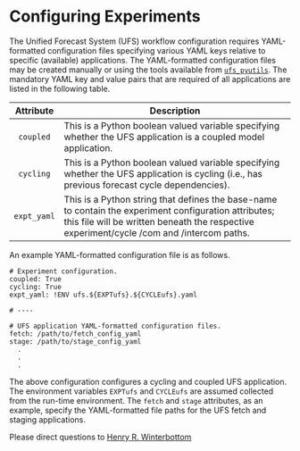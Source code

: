 # Configuring Experiments

The Unified Forecast System (UFS) workflow configuration requires
YAML-formatted configuration files specifying various YAML keys
relative to specific (available) applications. The YAML-formatted
configuration files may be created manually or using the tools
available from
[`ufs_pyutils`](https://github.com/HenryWinterbottom-NOAA/ufs_pyutils). The
mandatory YAML key and value pairs that are required of all
applications are listed in the following table.

<div align="center">

| Attribute | Description |
| :-------------: | :-------------: |
| `coupled` | <div align="left">This is a Python boolean valued variable specifying whether the UFS application is a coupled model application. </div> | 
| `cycling` | <div align="left">This is a Python boolean valued variable specifying whether the UFS application is cycling (i.e., has previous forecast cycle dependencies). </div> | 
| `expt_yaml` | <div align="left">This is a Python string that defines the base-name to contain the experiment configuration attributes; this file will be written beneath the respective experiment/cycle /com and /intercom paths. </div> |

</div>

An example YAML-formatted configuration file is as follows.

~~~
# Experiment configuration.
coupled: True
cycling: True
expt_yaml: !ENV ufs.${EXPTufs}.${CYCLEufs}.yaml

# ----

# UFS application YAML-formatted configuration files.
fetch: /path/to/fetch_config_yaml
stage: /path/to/stage_config_yaml
  .
  .
  .
~~~

The above configuration configures a cycling and coupled UFS
application. The environment variables `EXPTufs` and `CYCLEufs` are
assumed collected from the run-time environment. The `fetch` and
`stage` attributes, as an example, specify the YAML-formatted file
paths for the UFS fetch and staging applications.

Please direct questions to [Henry
R. Winterbottom](mailto:henry.winterbottom@noaa.gov?subject=[UFS-Applications])